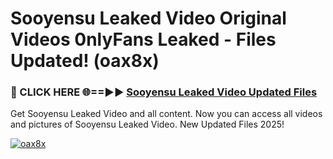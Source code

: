 # Sooyensu Leaked Video Original Videos 0nlyFans Leaked - Files Updated! (oax8x)

<h3>🔴 CLICK HERE 🌐==►► <a href="https://tinyurl.com/2wckxsce" rel="nofollow">Sooyensu Leaked Video Updated Files</a></h3>

Get Sooyensu Leaked Video and all content. Now you can access all videos and pictures of Sooyensu Leaked Video. New Updated Files 2025!

[![oax8x](https://i.imgur.com/AFduVYN.gif)](https://tinyurl.com/2wckxsce)
